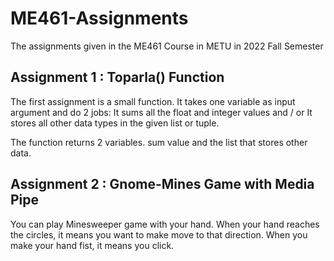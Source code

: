 # ME461-Assignments
The assignments given in the ME461 Course in METU in 2022 Fall Semester

## Assignment 1 : Toparla() Function
The first assignment is a small function. It takes one variable as input argument and do 2 jobs:
    It sums all the float and integer values and / or
    It stores all other data types in the given list or tuple.
    
The function returns 2 variables. sum value and the list that stores other data.

## Assignment 2 : Gnome-Mines Game with Media Pipe
You can play Minesweeper game with your hand. When your hand reaches the circles, it means you want to make move to that direction. When you make your hand fist, it means you click.
